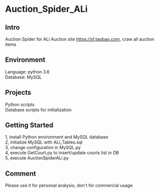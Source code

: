 # Auction_Spider_ALi


## Intro
Auction Spider for ALi Auction site https://sf.taobao.com, craw all auction items

## Environment
Language: python 3.6\
Database: MySQL

## Projects
Python scripts\
Database scripts for initialization

## Getting Started
1, install Python environment and MySQL database\
2, initialize MySQL with ALi_Tables.sql\
3, change configuration in MySQL.py\
4, execute GetCourt.py to insert/update courts list in DB\
5, execute AuctionSpiderALi.py

## Comment
Please use it for personal analysis, don't for commercial usage
